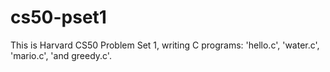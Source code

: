 # cs50-pset1


This is Harvard CS50 Problem Set 1, writing C programs: 'hello.c', 
'water.c', 'mario.c', 'and greedy.c'.
